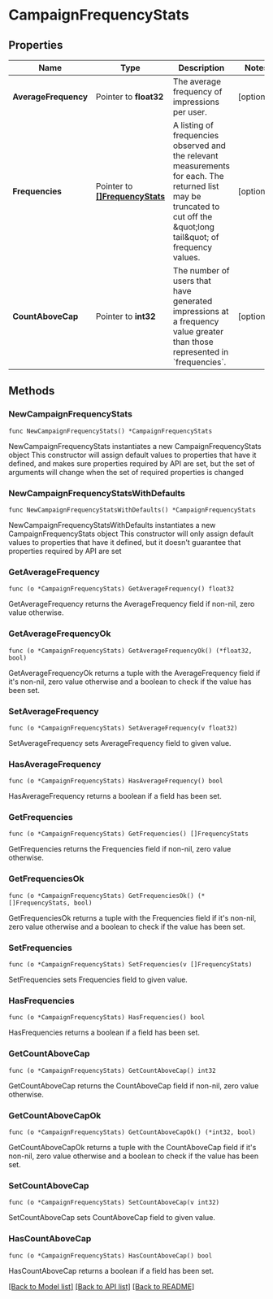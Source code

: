 # CampaignFrequencyStats

## Properties

Name | Type | Description | Notes
------------ | ------------- | ------------- | -------------
**AverageFrequency** | Pointer to **float32** | The average frequency of impressions per user.  | [optional] 
**Frequencies** | Pointer to [**[]FrequencyStats**](FrequencyStats.md) | A listing of frequencies observed and the relevant measurements for each. The returned list may be truncated to cut off the \&quot;long tail\&quot; of frequency values.  | [optional] 
**CountAboveCap** | Pointer to **int32** | The number of users that have generated impressions at a frequency value greater than those represented in &#x60;frequencies&#x60;.  | [optional] 

## Methods

### NewCampaignFrequencyStats

`func NewCampaignFrequencyStats() *CampaignFrequencyStats`

NewCampaignFrequencyStats instantiates a new CampaignFrequencyStats object
This constructor will assign default values to properties that have it defined,
and makes sure properties required by API are set, but the set of arguments
will change when the set of required properties is changed

### NewCampaignFrequencyStatsWithDefaults

`func NewCampaignFrequencyStatsWithDefaults() *CampaignFrequencyStats`

NewCampaignFrequencyStatsWithDefaults instantiates a new CampaignFrequencyStats object
This constructor will only assign default values to properties that have it defined,
but it doesn't guarantee that properties required by API are set

### GetAverageFrequency

`func (o *CampaignFrequencyStats) GetAverageFrequency() float32`

GetAverageFrequency returns the AverageFrequency field if non-nil, zero value otherwise.

### GetAverageFrequencyOk

`func (o *CampaignFrequencyStats) GetAverageFrequencyOk() (*float32, bool)`

GetAverageFrequencyOk returns a tuple with the AverageFrequency field if it's non-nil, zero value otherwise
and a boolean to check if the value has been set.

### SetAverageFrequency

`func (o *CampaignFrequencyStats) SetAverageFrequency(v float32)`

SetAverageFrequency sets AverageFrequency field to given value.

### HasAverageFrequency

`func (o *CampaignFrequencyStats) HasAverageFrequency() bool`

HasAverageFrequency returns a boolean if a field has been set.

### GetFrequencies

`func (o *CampaignFrequencyStats) GetFrequencies() []FrequencyStats`

GetFrequencies returns the Frequencies field if non-nil, zero value otherwise.

### GetFrequenciesOk

`func (o *CampaignFrequencyStats) GetFrequenciesOk() (*[]FrequencyStats, bool)`

GetFrequenciesOk returns a tuple with the Frequencies field if it's non-nil, zero value otherwise
and a boolean to check if the value has been set.

### SetFrequencies

`func (o *CampaignFrequencyStats) SetFrequencies(v []FrequencyStats)`

SetFrequencies sets Frequencies field to given value.

### HasFrequencies

`func (o *CampaignFrequencyStats) HasFrequencies() bool`

HasFrequencies returns a boolean if a field has been set.

### GetCountAboveCap

`func (o *CampaignFrequencyStats) GetCountAboveCap() int32`

GetCountAboveCap returns the CountAboveCap field if non-nil, zero value otherwise.

### GetCountAboveCapOk

`func (o *CampaignFrequencyStats) GetCountAboveCapOk() (*int32, bool)`

GetCountAboveCapOk returns a tuple with the CountAboveCap field if it's non-nil, zero value otherwise
and a boolean to check if the value has been set.

### SetCountAboveCap

`func (o *CampaignFrequencyStats) SetCountAboveCap(v int32)`

SetCountAboveCap sets CountAboveCap field to given value.

### HasCountAboveCap

`func (o *CampaignFrequencyStats) HasCountAboveCap() bool`

HasCountAboveCap returns a boolean if a field has been set.


[[Back to Model list]](../README.md#documentation-for-models) [[Back to API list]](../README.md#documentation-for-api-endpoints) [[Back to README]](../README.md)


